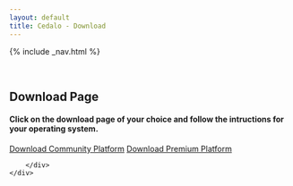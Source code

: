 ```yaml
---
layout: default
title: Cedalo - Download
---
```


<section id="banner" class="banner" role="banner">
<!-- leave unchanged from here  --> 
    {% include _nav.html %}      
    <div class="container-fluid">
        <div class="row flex-start" class="align-items: flex-start;">
            <div class="col-md-12">
                <div class="banner-spacer">
                    <p>&nbsp;</p>
                </div>
            </div>
<!-- until here for nav menus to work smoothly  -->
            <div class="download">
                <h1 class="section-header">Download Page</h1>
                <div class="col-md-8 col-md-offset-2 text-center">
                    <h4>Click on the download page of your choice and follow the intructions for your operating system.</h4>
                    <a href="#" class="btn btn-large">Download Community Platform</a>
                    <a href="#" class="btn btn-large">Download Premium Platform</a>
                </div>
            </div>

        </div>
    </div>
</section><!-- banner -->

<!-- ab hier weitere container möglich --> 



